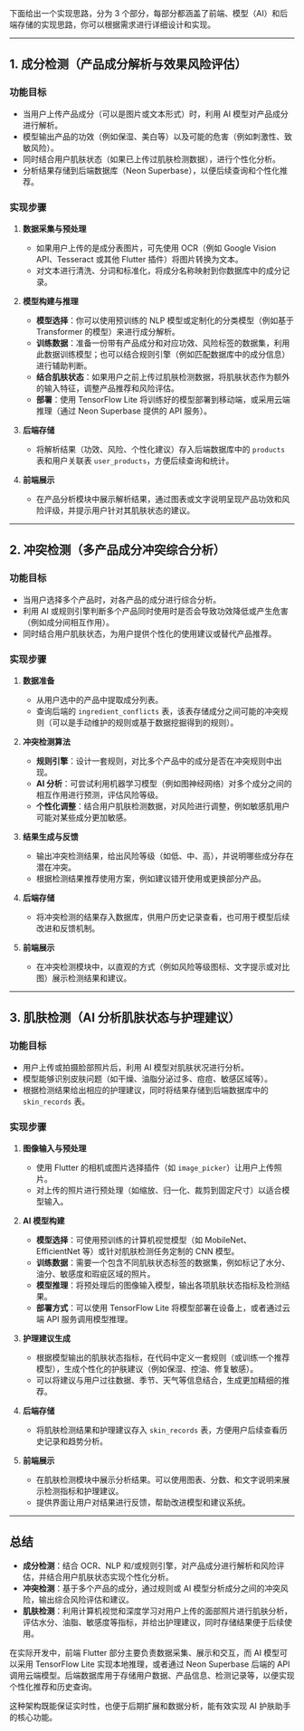 下面给出一个实现思路，分为 3 个部分，每部分都涵盖了前端、模型（AI）和后端存储的实现思路，你可以根据需求进行详细设计和实现。

---

## 1. 成分检测（产品成分解析与效果风险评估）

### 功能目标
- 当用户上传产品成分（可以是图片或文本形式）时，利用 AI 模型对产品成分进行解析。
- 模型输出产品的功效（例如保湿、美白等）以及可能的危害（例如刺激性、致敏风险）。
- 同时结合用户肌肤状态（如果已上传过肌肤检测数据），进行个性化分析。
- 分析结果存储到后端数据库（Neon Superbase），以便后续查询和个性化推荐。

### 实现步骤
1. **数据采集与预处理**  
   - 如果用户上传的是成分表图片，可先使用 OCR（例如 Google Vision API、Tesseract 或其他 Flutter 插件）将图片转换为文本。  
   - 对文本进行清洗、分词和标准化，将成分名称映射到你数据库中的成分记录。

2. **模型构建与推理**  
   - **模型选择**：你可以使用预训练的 NLP 模型或定制化的分类模型（例如基于 Transformer 的模型）来进行成分解析。  
   - **训练数据**：准备一份带有产品成分和对应功效、风险标签的数据集，利用此数据训练模型；也可以结合规则引擎（例如匹配数据库中的成分信息）进行辅助判断。  
   - **结合肌肤状态**：如果用户之前上传过肌肤检测数据，将肌肤状态作为额外的输入特征，调整产品推荐和风险评估。  
   - **部署**：使用 TensorFlow Lite 将训练好的模型部署到移动端，或采用云端推理（通过 Neon Superbase 提供的 API 服务）。

3. **后端存储**  
   - 将解析结果（功效、风险、个性化建议）存入后端数据库中的 `products` 表和用户关联表 `user_products`，方便后续查询和统计。

4. **前端展示**  
   - 在产品分析模块中展示解析结果，通过图表或文字说明呈现产品功效和风险评级，并提示用户针对其肌肤状态的建议。

---

## 2. 冲突检测（多产品成分冲突综合分析）

### 功能目标
- 当用户选择多个产品时，对各产品的成分进行综合分析。
- 利用 AI 或规则引擎判断多个产品同时使用时是否会导致功效降低或产生危害（例如成分间相互作用）。
- 同时结合用户肌肤状态，为用户提供个性化的使用建议或替代产品推荐。

### 实现步骤
1. **数据准备**  
   - 从用户选中的产品中提取成分列表。  
   - 查询后端的 `ingredient_conflicts` 表，该表存储成分之间可能的冲突规则（可以是手动维护的规则或基于数据挖掘得到的规则）。

2. **冲突检测算法**  
   - **规则引擎**：设计一套规则，对比多个产品中的成分是否在冲突规则中出现。  
   - **AI 分析**：可尝试利用机器学习模型（例如图神经网络）对多个成分之间的相互作用进行预测，评估风险等级。  
   - **个性化调整**：结合用户肌肤检测数据，对风险进行调整，例如敏感肌用户可能对某些成分更加敏感。

3. **结果生成与反馈**  
   - 输出冲突检测结果，给出风险等级（如低、中、高），并说明哪些成分存在潜在冲突。  
   - 根据检测结果推荐使用方案，例如建议错开使用或更换部分产品。

4. **后端存储**  
   - 将冲突检测的结果存入数据库，供用户历史记录查看，也可用于模型后续改进和反馈机制。

5. **前端展示**  
   - 在冲突检测模块中，以直观的方式（例如风险等级图标、文字提示或对比图）展示检测结果和建议。

---

## 3. 肌肤检测（AI 分析肌肤状态与护理建议）

### 功能目标
- 用户上传或拍摄脸部照片后，利用 AI 模型对肌肤状况进行分析。
- 模型能够识别皮肤问题（如干燥、油脂分泌过多、痘痘、敏感区域等）。
- 根据检测结果给出相应的护理建议，同时将结果存储到后端数据库中的 `skin_records` 表。

### 实现步骤
1. **图像输入与预处理**  
   - 使用 Flutter 的相机或图片选择插件（如 `image_picker`）让用户上传照片。  
   - 对上传的照片进行预处理（如缩放、归一化、裁剪到固定尺寸）以适合模型输入。

2. **AI 模型构建**  
   - **模型选择**：可使用预训练的计算机视觉模型（如 MobileNet、EfficientNet 等）或针对肌肤检测任务定制的 CNN 模型。  
   - **训练数据**：需要一个包含不同肌肤状态标签的数据集，例如标记了水分、油分、敏感度和瑕疵区域的照片。  
   - **模型推理**：将预处理后的图像输入模型，输出各项肌肤状态指标及检测结果。  
   - **部署方式**：可以使用 TensorFlow Lite 将模型部署在设备上，或者通过云端 API 服务调用模型推理。

3. **护理建议生成**  
   - 根据模型输出的肌肤状态指标，在代码中定义一套规则（或训练一个推荐模型），生成个性化的护肤建议（例如保湿、控油、修复敏感）。  
   - 可以将建议与用户过往数据、季节、天气等信息结合，生成更加精细的推荐。

4. **后端存储**  
   - 将肌肤检测结果和护理建议存入 `skin_records` 表，方便用户后续查看历史记录和趋势分析。

5. **前端展示**  
   - 在肌肤检测模块中展示分析结果。可以使用图表、分数、和文字说明来展示检测指标和护理建议。  
   - 提供界面让用户对结果进行反馈，帮助改进模型和建议系统。

---

## 总结

- **成分检测**：结合 OCR、NLP 和/或规则引擎，对产品成分进行解析和风险评估，并结合用户肌肤状态实现个性化分析。  
- **冲突检测**：基于多个产品的成分，通过规则或 AI 模型分析成分之间的冲突风险，输出综合风险评估和建议。  
- **肌肤检测**：利用计算机视觉和深度学习对用户上传的面部照片进行肌肤分析，评估水分、油脂、敏感度等指标，并给出护理建议，同时存储结果便于后续使用。

在实际开发中，前端 Flutter 部分主要负责数据采集、展示和交互，而 AI 模型可以采用 TensorFlow Lite 实现本地推理，或者通过 Neon Superbase 后端的 API 调用云端模型。后端数据库用于存储用户数据、产品信息、检测记录等，以便实现个性化推荐和历史查询。  

这种架构既能保证实时性，也便于后期扩展和数据分析，能有效实现 AI 护肤助手的核心功能。